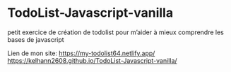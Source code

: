 # TodoList-Javascript-vanilla

petit exercice de création de todolist pour m’aider à mieux comprendre les bases de javascript

Lien de mon site:
https://my-todolist64.netlify.app/
https://kelhann2608.github.io/TodoList-Javascript-vanilla/
